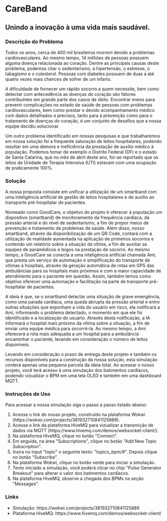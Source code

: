 <h1>CareBand</h1>
<h2>Unindo a inovação à uma vida mais saudável.</h2>

<h3>Descrição do Problema</h3>
<p>Todos os anos, cerca de 400 mil brasileiros morrem devido a problemas cardiovasculares. Ao mesmo tempo, 14 milhões de pessoas possuem alguma doença relacionada ao coração. Dentre as principais causas deste problema, podemos citar o sedentarismo, a hipertensão, o estresse, o tabagismo e o colesterol. Pessoas com diabetes possuem de duas a até quatro vezes mais chances de sofrer de um infarto.
</p>
<p>A dificuldade de fornecer um rápido socorro a quem necessite, bem como detectar com antecedência as doenças do coração são fatores contribuintes em grande parte dos casos de óbito. Encontrar meios para prevenir complicações no estado de saúde de pessoas com problemas cardiovasculares, bem como prestar o devido acompanhamento médico com dados detalhados e precisos, tanto para a prevenção como para o tratamento de doenças do coração, é um conjunto de desafios que a nossa equipe decidiu solucionar.
</p>
<p>Um outro problema identificado em nossas pesquisas e que trabalharemos em nossa solução foi a frequente saturação de leitos hospitalares, podendo resultar em uma demora e ineficiência da prestação de auxílio médico à população. Podemos tomar de exemplo o Distrito Federal (DF) e o estado de Santa Catarina, que no mês de abril deste ano, foi-se reportado que os leitos de Unidade de Terapia Intensiva (UTI) estavam com uma ocupação de praticamente 100%.
</p>

<h3>Solução</h3>
<p>A nossa proposta consiste em unificar a utilização de um smartband com uma inteligência artificial de gestão de leitos hospitalares e de auxílio ao transporte pré-hospitalar de pacientes.
</p>
<p>Nomeado como GoodCare, o objetivo do projeto é oferecer à população um dispositivo (smartband) de monitoramento da frequência cardíaca, da pressão arterial e do nível de sedentarismo, a fim de propor meios de prevenção e tratamento de problemas de saúde. Além disso, nosso smartband, através da disponibilização de um QR Code, contará com a utilização de realidade aumentada na aplicação de primeiros socorros e contendo um relatório sobre a situação da vítima, a fim de auxiliar as equipes de paramédicos e leigos na prestação de socorro. Ao mesmo tempo, a GoodCare se conecta a uma inteligência artificial chamada Ami, que presta um serviço de automação e simplificação do transporte de vítimas à hospitais, através da geração automática de rotas em GPS das ambulâncias para os hospitais mais próximos e com a maior capacidade de atendimento para o paciente em questão. Assim, também temos como objetivo oferecer uma automação e facilitação na parte de transporte pré-hospitalar de pacientes.
</p>
<p>A ideia é que, se o smartband detectar uma situação de grave emergência, como uma parada cardíaca, uma queda abrupta da pressão arterial e entre outras situações que exponham a vida do usuário em risco, ela notificará a Ami, informando o problema detectado, o momento em que ele foi identificado e a localização do usuário. Através desta notificação, a IA informará o hospital mais próximo da vítima sobre a situação, a fim de enviar uma equipe médica para socorrê-la. Ao mesmo tempo, a Ami oferecerá a rota mais adequada a um hospital para a ambulância encaminhar o paciente, levando em consideração o número de leitos disponíveis.</p>
<p>Levando em consideração o prazo de entrega deste projeto e também os recursos disponíveis para a construção da nossa solução, esta simulação conterá apenas uma pequena parcela da ideia total. Ao acessar o nosso projeto, você terá acesso à uma simulação dos batimentos cardíacos, podendo vizualizar o BPM em uma tela OLED e também em uma dashboard MQTT.</p>

<h3>Instruções de Uso</h3>
<p>Para acessar a nossa simulação siga o passo a passo listado abaixo:</p>
<ol>
  <li>Acesse o link do nosso projeto, construído na plataforma Wokwi (https://wokwi.com/projects/381932710841125889).</li>
  <li>Acesse o link da plataforma HiveMQ para vizualizar a transmição de dados via MQTT (https://www.hivemq.com/demos/websocket-client/).</li>
  <li>Na plataforma HiveMQ, clique no botão "Connect".</li>
  <li>Em seguida, na área "Subscriptions", clique no botão "Add New Topic Subscription".</li>
  <li>Insira no input "topic" o seguinte texto: "topico_bpm/#". Depois clique no botão "Subscribe".</li>
  <li>Na plataforma Wokwi, clique no botão verde para iniciar a simulação.</li>
  <li>Tento iniciado a simulação, você poderá clicar no chip "Pulse Generator Breakout" para alterar o valor dos batimentos cardíacos.</li>
  <li>Na plataforma HiveMQ, observe a chegada dos BPMs na seção "Messages".</li>
</ol>

<h3>Links</h3>
<ul>
  <li>Simulação: https://wokwi.com/projects/381932710841125889</li>
  <li>Plataforma HiveMQ: https://www.hivemq.com/demos/websocket-client/</li>
</ul>